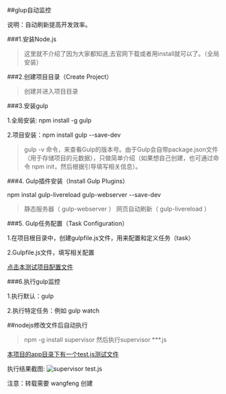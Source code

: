 
##glup自动监控

说明：自动刷新提高开发效率。

###1.安装Node.js

>这里就不介绍了因为大家都知道,去官网下载或者用install就可以了。（全局安装）


###2.创建项目目录（Create Project）

>创建并进入项目目录

###3.安装gulp

1.全局安装: npm install -g gulp

2.项目安装：npm install gulp --save-dev

>gulp -v 命令，来查看Gulp的版本号。由于Gulp会自带package.json文件（用于存储项目的元数据），只做简单介绍（如果想自己创建，也可通过命令 npm init，然后根据引导填写相关信息）。


###4. Gulp插件安装（Install Gulp Plugins）

npm instal gulp-livereload gulp-webserver --save-dev

>静态服务器（ gulp-webserver ）  网页自动刷新（ gulp-livereload ）


###5. Gulp任务配置（Task Configuration）

1.在项目根目录中，创建gulpfile.js文件，用来配置和定义任务（task）

2.Gulpfile.js文件，填写相关配置

[点击本测试项目配置文件](https://github.com/islittle/Web-Developer/blob/master/gulp-autoRefresh/gulpfile.js)

###6.执行gulp监控

1.执行默认：gulp

2.执行特定任务：例如 gulp watch


##nodejs修改文件后自动执行

>npm -g install supervisor 然后执行supervisor ***.js

[本项目的app目录下有一个test.js测试文件](https://github.com/islittle/Web-Developer/blob/master/gulp-autoRefresh/app/test.js)

执行结果截图:
![supervisor test.js](https://github.com/islittle/Web-Developer/blob/master/linkImg/20160329104518.png)

注意：转载需要 wangfeng 创建